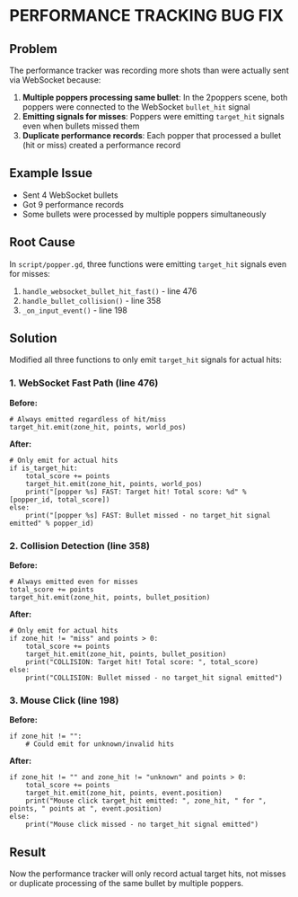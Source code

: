 # PERFORMANCE TRACKING BUG FIX

## Problem
The performance tracker was recording more shots than were actually sent via WebSocket because:

1. **Multiple poppers processing same bullet**: In the 2poppers scene, both poppers were connected to the WebSocket `bullet_hit` signal
2. **Emitting signals for misses**: Poppers were emitting `target_hit` signals even when bullets missed them
3. **Duplicate performance records**: Each popper that processed a bullet (hit or miss) created a performance record

## Example Issue
- Sent 4 WebSocket bullets 
- Got 9 performance records
- Some bullets were processed by multiple poppers simultaneously

## Root Cause
In `script/popper.gd`, three functions were emitting `target_hit` signals even for misses:
1. `handle_websocket_bullet_hit_fast()` - line 476
2. `handle_bullet_collision()` - line 358  
3. `_on_input_event()` - line 198

## Solution
Modified all three functions to only emit `target_hit` signals for actual hits:

### 1. WebSocket Fast Path (line 476)
**Before:**
```gdscript
# Always emitted regardless of hit/miss
target_hit.emit(zone_hit, points, world_pos)
```

**After:**
```gdscript
# Only emit for actual hits
if is_target_hit:
    total_score += points
    target_hit.emit(zone_hit, points, world_pos)
    print("[popper %s] FAST: Target hit! Total score: %d" % [popper_id, total_score])
else:
    print("[popper %s] FAST: Bullet missed - no target_hit signal emitted" % popper_id)
```

### 2. Collision Detection (line 358)
**Before:**
```gdscript
# Always emitted even for misses
total_score += points
target_hit.emit(zone_hit, points, bullet_position)
```

**After:**
```gdscript
# Only emit for actual hits
if zone_hit != "miss" and points > 0:
    total_score += points
    target_hit.emit(zone_hit, points, bullet_position)
    print("COLLISION: Target hit! Total score: ", total_score)
else:
    print("COLLISION: Bullet missed - no target_hit signal emitted")
```

### 3. Mouse Click (line 198)
**Before:**
```gdscript
if zone_hit != "":
    # Could emit for unknown/invalid hits
```

**After:**
```gdscript
if zone_hit != "" and zone_hit != "unknown" and points > 0:
    total_score += points
    target_hit.emit(zone_hit, points, event.position)
    print("Mouse click target_hit emitted: ", zone_hit, " for ", points, " points at ", event.position)
else:
    print("Mouse click missed - no target_hit signal emitted")
```

## Result
Now the performance tracker will only record actual target hits, not misses or duplicate processing of the same bullet by multiple poppers.